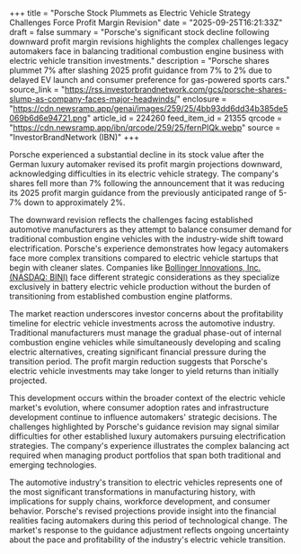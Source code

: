 +++
title = "Porsche Stock Plummets as Electric Vehicle Strategy Challenges Force Profit Margin Revision"
date = "2025-09-25T16:21:33Z"
draft = false
summary = "Porsche's significant stock decline following downward profit margin revisions highlights the complex challenges legacy automakers face in balancing traditional combustion engine business with electric vehicle transition investments."
description = "Porsche shares plummet 7% after slashing 2025 profit guidance from 7% to 2% due to delayed EV launch and consumer preference for gas-powered sports cars."
source_link = "https://rss.investorbrandnetwork.com/gcs/porsche-shares-slump-as-company-faces-major-headwinds/"
enclosure = "https://cdn.newsramp.app/genai/images/259/25/4bb93dd6dd34b385de5069b6d6e94721.png"
article_id = 224260
feed_item_id = 21355
qrcode = "https://cdn.newsramp.app/ibn/qrcode/259/25/fernPIQk.webp"
source = "InvestorBrandNetwork (IBN)"
+++

<p>Porsche experienced a substantial decline in its stock value after the German luxury automaker revised its profit margin projections downward, acknowledging difficulties in its electric vehicle strategy. The company's shares fell more than 7% following the announcement that it was reducing its 2025 profit margin guidance from the previously anticipated range of 5-7% down to approximately 2%.</p><p>The downward revision reflects the challenges facing established automotive manufacturers as they attempt to balance consumer demand for traditional combustion engine vehicles with the industry-wide shift toward electrification. Porsche's experience demonstrates how legacy automakers face more complex transitions compared to electric vehicle startups that begin with cleaner slates. Companies like <a href="https://www.nasdaq.com/market-activity/stocks/bini" rel="nofollow" target="_blank">Bollinger Innovations, Inc. (NASDAQ: BINI)</a> face different strategic considerations as they specialize exclusively in battery electric vehicle production without the burden of transitioning from established combustion engine platforms.</p><p>The market reaction underscores investor concerns about the profitability timeline for electric vehicle investments across the automotive industry. Traditional manufacturers must manage the gradual phase-out of internal combustion engine vehicles while simultaneously developing and scaling electric alternatives, creating significant financial pressure during the transition period. The profit margin reduction suggests that Porsche's electric vehicle investments may take longer to yield returns than initially projected.</p><p>This development occurs within the broader context of the electric vehicle market's evolution, where consumer adoption rates and infrastructure development continue to influence automakers' strategic decisions. The challenges highlighted by Porsche's guidance revision may signal similar difficulties for other established luxury automakers pursuing electrification strategies. The company's experience illustrates the complex balancing act required when managing product portfolios that span both traditional and emerging technologies.</p><p>The automotive industry's transition to electric vehicles represents one of the most significant transformations in manufacturing history, with implications for supply chains, workforce development, and consumer behavior. Porsche's revised projections provide insight into the financial realities facing automakers during this period of technological change. The market's response to the guidance adjustment reflects ongoing uncertainty about the pace and profitability of the industry's electric vehicle transition.</p>